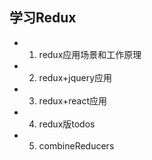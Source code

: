 ## 学习Redux

- 1. redux应用场景和工作原理
- 2. redux+jquery应用
- 3. redux+react应用
- 4. redux版todos
- 5. combineReducers

